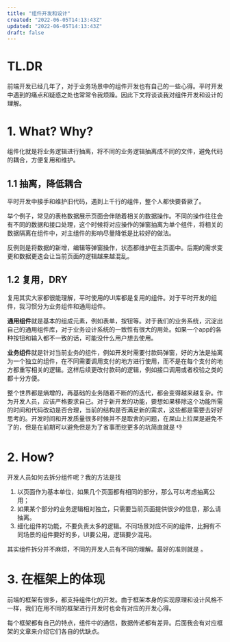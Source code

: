 ```yaml
---
title: "组件开发和设计"
created: "2022-06-05T14:13:43Z"
updated: "2022-06-05T14:13:43Z"
draft: false
---
```


# TL.DR

前端开发已经几年了，对于业务场景中的组件开发也有自己的一些心得。平时开发中遇到的痛点和疑惑之处也常常令我烦躁。因此下文将谈谈我对组件开发和设计的理解。

# 1. What? Why?

组件化就是将业务逻辑进行抽离，将不同的业务逻辑抽离成不同的文件，避免代码的耦合，方便复用和维护。

## 1.1 抽离，降低耦合

平时开发中接手和维护旧代码，遇到上千行的组件，整个人都快要昏厥了。

举个例子，常见的表格数据展示页面会伴随着相关的数据操作。不同的操作往往会有不同的数据和接口处理，这个时候将对应操作的弹窗抽离为单个组件，将相关的数据隔离在组件中，对主组件的影响尽量降低是比较好的做法。 

反例则是将数据的新增，编辑等弹窗操作，状态都维护在主页面中。后期的需求变更和数据更迭会让当前页面的逻辑越来越混乱。

## 1.2 复用，DRY

复用其实大家都很能理解，平时使用的UI库都是复用的组件。对于平时开发的组件，我习惯分为业务组件和通用组件。

**通用组件**就是基本的组成元素，例如表单，按钮等。对于我们的业务系统，沉淀出自己的通用组件库，对于业务设计系统的一致性有很大的用处。如果一个app的各种按钮和输入都不一致的话，可能没什么用户想去使用。 

**业务组件**就是针对当前业务的组件，例如开发时需要付款码弹窗，好的方法是抽离为一个独立的组件，在不同需要调用支付的地方进行使用，而不是在每个支付的地方都重写相关的逻辑。这样后续更改付款码的逻辑，例如接口调用或者校验之类的都十分方便。

整个世界都是熵增的，再基础的业务随着不断的的迭代，都会变得越来越复杂。作为开发人员，应该严格要求自己。对于新开发的功能，要想如果移除这个功能所需的时间和代码改动是否合理，当前的结构是否满足新的需求，这些都是需要去好好思考的。开发时间和开发质量很多时候并不是取舍的问题，在屎山上拉屎是避免不了的，但是在前期可以避免但是为了省事而挖更多的坑简直就是 👎

# 2. How?

开发人员如何去拆分组件呢？我的方法是找

1. 以页面作为基本单位，如果几个页面都有相同的部分，那么可以考虑抽离公用；
2. 如果某个部分的业务逻辑相对独立，只需要当前页面提供很少的信息，那么请抽离。
3. 细化组件的功能，不要负责太多的逻辑。不同场景对应不同的组件，比拥有不同场景的组件要好的多，UI要公用，逻辑要少混用。

其实组件拆分并不麻烦，不同的开发人员有不同的理解。最好的准则就是 。

# 3. 在框架上的体现

前端的框架有很多，都支持组件化的开发。由于框架本身的实现原理和设计风格不一样，我们在用不同的框架进行开发时也会有对应的开发心得。

每个框架都有自己的特点，组件中的通信，数据传递都有差异。后面我会有对应框架的文章来介绍它们各自的优缺点。
